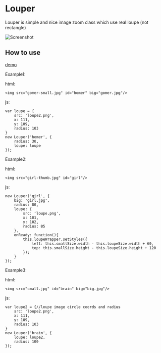 Louper
======
Louper is simple and nice image zoom class which use real loupe (not rectangle)

![Screenshot](http://mifjs.net/assets/images/louper.jpg)

How to use
----------

[demo](http://mifjs.net/misc/louper/Demo/)



Example1:

html:

	<img src="gomer-small.jpg" id="homer" big="gomer.jpg"/>
	
js:

	var loupe = {
		src: 'loupe2.png',
		x: 111,
		y: 109,
		radius: 103
	}
	new Louper('homer', {
		radius: 30,
		loupe: loupe
	});

Example2:

html:

	<img src="girl-thumb.jpg" id="girl"/>

js:

	new Louper('girl', {
		big: 'girl.jpg',
		radius: 80,
		loupe: {
			src: 'loupe.png',
			x: 101,
			y: 102,
			radius: 85
		},
		onReady: function(){
			this.loupeWrapper.setStyles({
				left: this.smallSize.width - this.loupeSize.width + 60,
				top: this.smallSize.height - this.loupeSize.height + 120
			});
		}
	});
	
Example3:
	
html:

	<img src="small.jpg" id="brain" big="big.jpg"/>
	
js:

	var loupe2 = {//loupe image circle coords and radius
		src: 'loupe2.png',
		x: 111,
		y: 109,
		radius: 103
	}
	new Louper('brain', {
		loupe: loupe2,
		radius: 100
	});